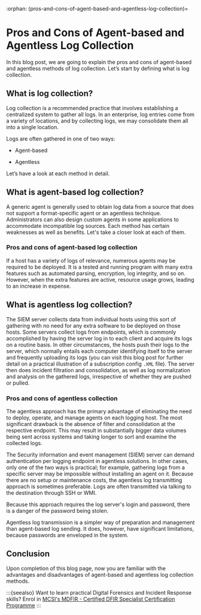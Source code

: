 :orphan:
(pros-and-cons-of-agent-based-and-agentless-log-collection)=
# Pros and Cons of Agent-based and Agentless Log Collection
 
In this blog post, we are going to explain the pros and cons of agent-based and agentless methods of log collection. Let’s start by defining what is log collection.

## What is log collection?

Log collection is a recommended practice that involves establishing a centralized system to gather all logs. In an enterprise, log entries come from a variety of locations, and by collecting logs, we may consolidate them all into a single location.

Logs are often gathered in one of two ways:

- Agent-based

- Agentless

Let’s have a look at each method in detail.

## What is agent-based log collection?

A generic agent is generally used to obtain log data from a source that does not support a format-specific agent or an agentless technique. Administrators can also design custom agents in some applications to accommodate incompatible log sources. Each method has certain weaknesses as well as benefits. Let's take a closer look at each of them.

### Pros and cons of agent-based log collection

If a host has a variety of logs of relevance, numerous agents may be required to be deployed. It is a tested and running program with many extra features such as automated parsing, encryption, log integrity, and so on. However, when the extra features are active, resource usage grows, leading to an increase in expense.

## What is agentless log collection?

The SIEM server collects data from individual hosts using this sort of gathering with no need for any extra software to be deployed on those hosts. Some servers collect logs from endpoints, which is commonly accomplished by having the server log in to each client and acquire its logs on a routine basis. In other circumstances, the hosts push their logs to the server, which normally entails each computer identifying itself to the server and frequently uploading its logs (you can visit this blog post for further detail on a practical illustration of a subscription config `.XML` file). The server then does incident filtration and consolidation, as well as log normalization and analysis on the gathered logs, irrespective of whether they are pushed or pulled.

### Pros and cons of agentless collection

The agentless approach has the primary advantage of eliminating the need to deploy, operate, and manage agents on each logging host. The most significant drawback is the absence of filter and consolidation at the respective endpoint. This may result in substantially bigger data volumes being sent across systems and taking longer to sort and examine the collected logs.

The Security information and event management (SIEM) server can demand authentication per logging endpoint in agentless solutions. In other cases, only one of the two ways is practical; for example, gathering logs from a specific server may be impossible without installing an agent on it. Because there are no setup or maintenance costs, the agentless log transmitting approach is sometimes preferable. Logs are often transmitted via talking to the destination through SSH or WMI.

Because this approach requires the log server's login and password, there is a danger of the password being stolen.

Agentless log transmission is a simpler way of preparation and management than agent-based log sending. It does, however, have significant limitations, because passwords are enveloped in the system.

## Conclusion

Upon completion of this blog page, now you are familiar with the advantages and disadvantages of agent-based and agentless log collection methods.

:::{seealso}
Want to learn practical Digital Forensics and Incident Response skills? Enrol in [MCSI's MDFIR - Certified DFIR Specialist Certification Programme](https://www.mosse-institute.com/certifications/mdfir-certified-dfir-specialist.html)
:::